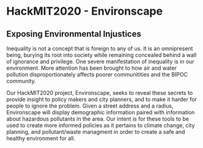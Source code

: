 # HackMIT2020 - Environscape
## Exposing Environmental Injustices

  Inequality is not a concept that is foreign to any of us. It is an omnipresent being, burying its root into society while remaining concealed behind a wall of ignorance and privilege. One severe manifestation of inequality is in our environment. More attention has been brought to how air and water pollution disproportionately affects poorer communitities and the BIPOC community.

  Our HackMIT2020 project, Environscape, seeks to reveal these secrets to provide insight to policy makers and city planners, and to make it harder for people to ignore the problem. Given a street address and a radius, Environscape will display demographic information paired with information about hazardous pollutants in the area. Our intent is for these tools to be used to create more informed policies as it pertains to climate change, city planning, and pollutant/waste managment in order to create a safe and healthy environment for all. 
